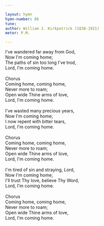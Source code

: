 ```yaml
---

layout: hymn
hymn-number: 86
tune: 
author: William J. Kirkpatrick (1838-1921)
meter: P.M.

---
```

I've wandered far away from God,<br>Now I'm coming home;<br>The paths of sin too long I've trod,<br>Lord, I'm coming home.<br><br>Chorus<br>Coming home, coming home,<br>Never more to roam;<br>Open wide Thine arms of love,<br>Lord, I'm coming home.<br><br>I've wasted many precious years,<br>Now I'm coming home;<br>I now repent with bitter tears,<br>Lord, I'm coming home.<br><br>Chorus<br>Coming home, coming home,<br>Never more to roam;<br>Open wide Thine arms of love,<br>Lord, I'm coming home.<br><br>I'm tired of sin and straying, Lord,<br>Now I'm coming home;<br>I'll trust Thy love, believe Thy Word,<br>Lord, I'm coming home.<br><br>Chorus<br>Coming home, coming home,<br>Never more to roam;<br>Open wide Thine arms of love,<br>Lord, I'm coming home.<br><br><br>
